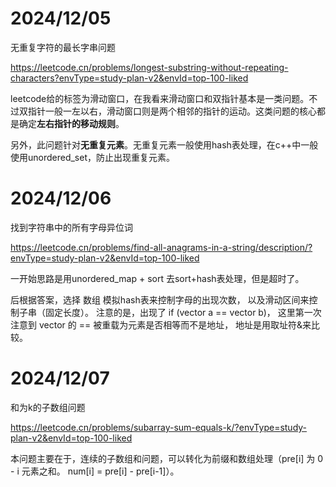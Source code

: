 # 2024/12/05
无重复字符的最长字串问题

https://leetcode.cn/problems/longest-substring-without-repeating-characters?envType=study-plan-v2&envId=top-100-liked

leetcode给的标签为滑动窗口，在我看来滑动窗口和双指针基本是一类问题。不过双指针一般一左以右，滑动窗口则是两个相邻的指针的运动。这类问题的核心都是确定**左右指针的移动规则**。

另外，此问题针对**无重复元素**。无重复元素一般使用hash表处理，在c++中一般使用unordered_set，防止出现重复元素。

# 2024/12/06
找到字符串中的所有字母异位词

https://leetcode.cn/problems/find-all-anagrams-in-a-string/description/?envType=study-plan-v2&envId=top-100-liked

一开始思路是用unordered_map + sort 去sort+hash表处理，但是超时了。

后根据答案，选择 数组 模拟hash表来控制字母的出现次数， 以及滑动区间来控制子串（固定长度）。 注意的是，出现了 if (vector a == vector b)， 这里第一次注意到 vector 的 == 被重载为元素是否相等而不是地址， 地址是用取址符&来比较。

# 2024/12/07
和为k的子数组问题

https://leetcode.cn/problems/subarray-sum-equals-k/?envType=study-plan-v2&envId=top-100-liked

本问题主要在于，连续的子数组和问题，可以转化为前缀和数组处理（pre[i] 为 0 - i 元素之和。 num[i] = pre[i] - pre[i-1]）。